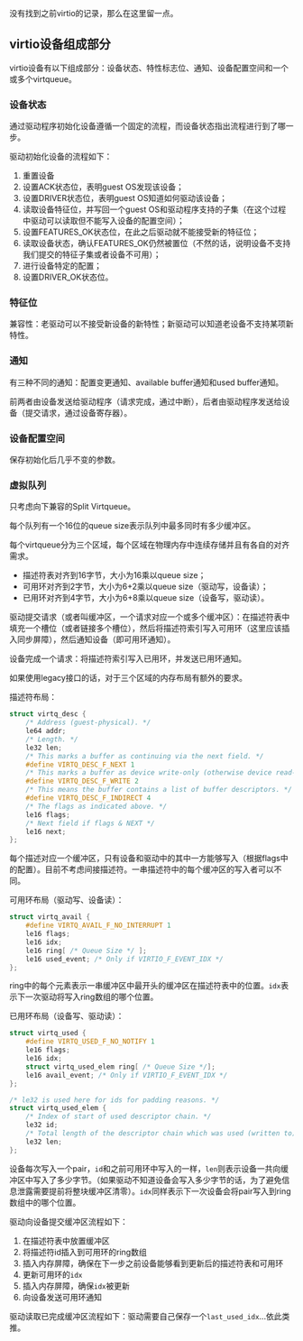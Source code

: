 没有找到之前virtio的记录，那么在这里留一点。

## virtio设备组成部分

virtio设备有以下组成部分：设备状态、特性标志位、通知、设备配置空间和一个或多个virtqueue。

### 设备状态

通过驱动程序初始化设备遵循一个固定的流程，而设备状态指出流程进行到了哪一步。

驱动初始化设备的流程如下：

1. 重置设备
2. 设置ACK状态位，表明guest OS发现该设备；
3. 设置DRIVER状态位，表明guest OS知道如何驱动该设备；
4. 读取设备特征位，并写回一个guest OS和驱动程序支持的子集（在这个过程中驱动可以读取但不能写入设备的配置空间）；
5. 设置FEATURES_OK状态位，在此之后驱动就不能接受新的特征位；
6. 读取设备状态，确认FEATURES_OK仍然被置位（不然的话，说明设备不支持我们提交的特征子集或者设备不可用）；
7. 进行设备特定的配置；
8. 设置DRIVER_OK状态位。

### 特征位

兼容性：老驱动可以不接受新设备的新特性；新驱动可以知道老设备不支持某项新特性。

### 通知

有三种不同的通知：配置变更通知、available buffer通知和used buffer通知。

前两者由设备发送给驱动程序（请求完成，通过中断），后者由驱动程序发送给设备（提交请求，通过设备寄存器）。

### 设备配置空间

保存初始化后几乎不变的参数。

### 虚拟队列

只考虑向下兼容的Split Virtqueue。

每个队列有一个16位的queue size表示队列中最多同时有多少缓冲区。

每个virtqueue分为三个区域，每个区域在物理内存中连续存储并且有各自的对齐需求。

* 描述符表对齐到16字节，大小为16乘以queue size；
* 可用环对齐到2字节，大小为6+2乘以queue size（驱动写，设备读）；
* 已用环对齐到4字节，大小为6+8乘以queue size（设备写，驱动读）。

驱动提交请求（或者叫缓冲区，一个请求对应一个或多个缓冲区）：在描述符表中填充一个槽位（或者链接多个槽位），然后将描述符索引写入可用环（这里应该插入同步屏障），然后通知设备（即可用环通知）。

设备完成一个请求：将描述符索引写入已用环，并发送已用环通知。

如果使用legacy接口的话，对于三个区域的内存布局有额外的要求。

描述符布局：

```c
struct virtq_desc {
    /* Address (guest-physical). */
    le64 addr;
    /* Length. */
    le32 len;
    /* This marks a buffer as continuing via the next field. */
    #define VIRTQ_DESC_F_NEXT 1
    /* This marks a buffer as device write-only (otherwise device read-only). */
    #define VIRTQ_DESC_F_WRITE 2
    /* This means the buffer contains a list of buffer descriptors. */
    #define VIRTQ_DESC_F_INDIRECT 4
    /* The flags as indicated above. */
    le16 flags;
    /* Next field if flags & NEXT */
    le16 next;
};
```

每个描述对应一个缓冲区，只有设备和驱动中的其中一方能够写入（根据flags中的配置）。目前不考虑间接描述符。一串描述符中的每个缓冲区的写入者可以不同。

可用环布局（驱动写、设备读）：

```c
struct virtq_avail {
    #define VIRTQ_AVAIL_F_NO_INTERRUPT 1
    le16 flags;
    le16 idx;
    le16 ring[ /* Queue Size */ ];
    le16 used_event; /* Only if VIRTIO_F_EVENT_IDX */
};
```

ring中的每个元素表示一串缓冲区中最开头的缓冲区在描述符表中的位置。`idx`表示下一次驱动将写入ring数组的哪个位置。

已用环布局（设备写、驱动读）：

```c
struct virtq_used {
    #define VIRTQ_USED_F_NO_NOTIFY 1
    le16 flags;
    le16 idx;
    struct virtq_used_elem ring[ /* Queue Size */];
    le16 avail_event; /* Only if VIRTIO_F_EVENT_IDX */
};

/* le32 is used here for ids for padding reasons. */
struct virtq_used_elem {
    /* Index of start of used descriptor chain. */
    le32 id;
    /* Total length of the descriptor chain which was used (written to) */
    le32 len;
};
```

设备每次写入一个pair，`id`和之前可用环中写入的一样，`len`则表示设备一共向缓冲区中写入了多少字节。（如果驱动不知道设备会写入多少字节的话，为了避免信息泄露需要提前将整块缓冲区清零）。`idx`同样表示下一次设备会将pair写入到ring数组中的哪个位置。

驱动向设备提交缓冲区流程如下：

1. 在描述符表中放置缓冲区
2. 将描述符id插入到可用环的ring数组
3. 插入内存屏障，确保在下一步之前设备能够看到更新后的描述符表和可用环
4. 更新可用环的`idx`
5. 插入内存屏障，确保`idx`被更新
6. 向设备发送可用环通知

驱动读取已完成缓冲区流程如下：驱动需要自己保存一个`last_used_idx`...依此类推。

